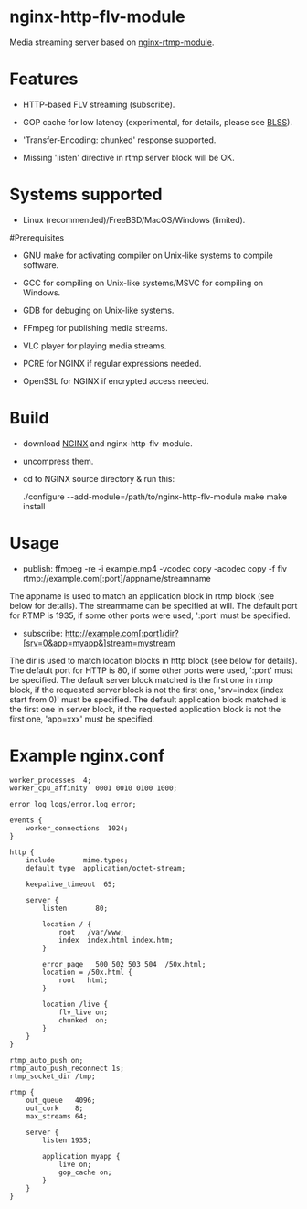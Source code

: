 # nginx-http-flv-module

Media streaming server based on [nginx-rtmp-module](https://github.com/arut/nginx-rtmp-module).

# Features

* HTTP-based FLV streaming (subscribe).

* GOP cache for low latency (experimental, for details, please see [BLSS](https://github.com/gnolizuh/BLSS)).

* 'Transfer-Encoding: chunked' response supported.

* Missing 'listen' directive in rtmp server block will be OK.

# Systems supported

* Linux (recommended)/FreeBSD/MacOS/Windows (limited).

#Prerequisites

* GNU make for activating compiler on Unix-like systems to compile software.

* GCC for compiling on Unix-like systems/MSVC for compiling on Windows.

* GDB for debuging on Unix-like systems.

* FFmpeg for publishing media streams.

* VLC player for playing media streams.

* PCRE for NGINX if regular expressions needed.

* OpenSSL for NGINX if encrypted access needed.

# Build

* download [NGINX](http://nginx.org) and nginx-http-flv-module.

* uncompress them.

* cd to NGINX source directory & run this:

    ./configure --add-module=/path/to/nginx-http-flv-module
    make
    make install

# Usage

* publish: ffmpeg -re -i example.mp4 -vcodec copy -acodec copy -f flv rtmp://example.com[:port]/appname/streamname

The appname is used to match an application block in rtmp block (see below for details).
The streamname can be specified at will.
The default port for RTMP is 1935, if some other ports were used, ':port' must be specified.

* subscribe: http://example.com[:port]/dir?[srv=0&app=myapp&]stream=mystream

The dir is used to match location blocks in http block (see below for details).
The default port for HTTP is 80, if some other ports were used, ':port' must be specified.
The default server block matched is the first one in rtmp block, if the requested server block is not the first one, 'srv=index (index start from 0)' must be specified.
The default application block matched is the first one in server block, if the requested application block is not the first one, 'app=xxx' must be specified.

# Example nginx.conf

    worker_processes  4;
    worker_cpu_affinity  0001 0010 0100 1000;

    error_log logs/error.log error;

    events {
        worker_connections  1024;
    }

    http {
        include       mime.types;
        default_type  application/octet-stream;

        keepalive_timeout  65;

        server {
            listen       80;

            location / {
                root   /var/www;
                index  index.html index.htm;
            }

            error_page   500 502 503 504  /50x.html;
            location = /50x.html {
                root   html;
            }

            location /live {
                flv_live on;
                chunked  on;
            }
        }
    }

    rtmp_auto_push on;
    rtmp_auto_push_reconnect 1s;
    rtmp_socket_dir /tmp;

    rtmp {
        out_queue   4096;
        out_cork    8;
        max_streams 64;

        server {
            listen 1935;

            application myapp {
                live on;
                gop_cache on;
            }
        }
    }

